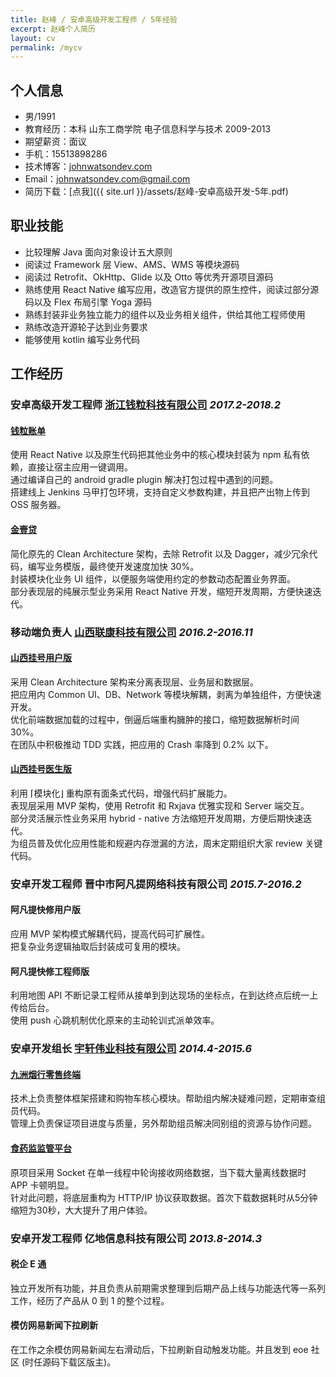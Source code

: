 ```yaml
---
title: 赵峰 / 安卓高级开发工程师 / 5年经验
excerpt: 赵峰个人简历
layout: cv
permalink: /mycv
---
```


## 个人信息

 - 男/1991
 - 教育经历：本科 山东工商学院 电子信息科学与技术 2009-2013
 - 期望薪资：面议
 - 手机：15513898286
 - 技术博客：[johnwatsondev.com](http://johnwatsondev.com)
 - Email：johnwatsondev.com@gmail.com
 - 简历下载：[点我]({{ site.url }}/assets/赵峰-安卓高级开发-5年.pdf)

## 职业技能

- 比较理解 Java 面向对象设计五大原则
- 阅读过 Framework 层 View、AMS、WMS 等模块源码
- 阅读过 Retrofit、OkHttp、Glide 以及 Otto 等优秀开源项目源码
- 熟练使用 React Native 编写应用，改造官方提供的原生控件，阅读过部分源码以及 Flex 布局引擎 Yoga 源码
- 熟练封装非业务独立能力的组件以及业务相关组件，供给其他工程师使用
- 熟练改造开源轮子达到业务要求
- 能够使用 kotlin 编写业务代码

## 工作经历

### 安卓高级开发工程师 [浙江钱粒科技有限公司](https://www.fqgj.net/) *2017.2-2018.2*

#### [钱粒账单](http://sj.qq.com/myapp/detail.htm?apkName=com.qianlizhangdan.app)
使用 React Native 以及原生代码把其他业务中的核心模块封装为 npm 私有依赖，直接让宿主应用一键调用。  
通过编译自己的 android gradle plugin 解决打包过程中遇到的问题。  
搭建线上 Jenkins 马甲打包环境，支持自定义参数构建，并且把产出物上传到 OSS 服务器。

#### [金壹贷](http://sj.qq.com/myapp/detail.htm?apkName=com.qiantu.youqian)
简化原先的 Clean Architecture 架构，去除 Retrofit 以及 Dagger，减少冗余代码，编写业务模版，最终使开发速度加快 30%。  
封装模块化业务 UI 组件，以便服务端使用约定的参数动态配置业务界面。  
部分表现层的纯展示型业务采用 React Native 开发，缩短开发周期，方便快速迭代。

### 移动端负责人 [山西联康科技有限公司](http://www.sx-uh.com/) *2016.2-2016.11*

#### [山西挂号用户版](http://sj.qq.com/myapp/detail.htm?apkName=com.uh.rdsp)
采用 Clean Architecture 架构来分离表现层、业务层和数据层。  
把应用内 Common UI、DB、Network 等模块解耦，剥离为单独组件，方便快速开发。  
优化前端数据加载的过程中，倒逼后端重构臃肿的接口，缩短数据解析时间 30%。  
在团队中积极推动 TDD 实践，把应用的 Crash 率降到 0.2% 以下。

#### [山西挂号医生版](http://sj.qq.com/myapp/detail.htm?apkName=com.uh.hospital)
利用 ⌈模块化⌋ 重构原有面条式代码，增强代码扩展能力。  
表现层采用 MVP 架构，使用 Retrofit 和 Rxjava 优雅实现和 Server 端交互。  
部分灵活展示性业务采用 hybrid - native 方法缩短开发周期，方便后期快速迭代。  
为组员普及优化应用性能和规避内存泄漏的方法，周末定期组织大家 review 关键代码。

### 安卓开发工程师 晋中市阿凡提网络科技有限公司 *2015.7-2016.2*

#### 阿凡提快修用户版
应用 MVP 架构模式解耦代码，提高代码可扩展性。  
把复杂业务逻辑抽取后封装成可复用的模块。

#### 阿凡提快修工程师版
利用地图 API 不断记录工程师从接单到到达现场的坐标点，在到达终点后统一上传给后台。  
使用 push 心跳机制优化原来的主动轮训式派单效率。

### 安卓开发组长 [宇轩伟业科技有限公司](http://www.yuxuanweiye.com/) *2014.4-2015.6*

#### [九洲烟行零售终端](http://www.yuxuanweiye.com/product/show-120.aspx)
技术上负责整体框架搭建和购物车核心模块。帮助组内解决疑难问题，定期审查组员代码。  
管理上负责保证项目进度与质量，另外帮助组员解决同别组的资源与协作问题。

#### [食药监监管平台](http://www.yuxuanweiye.com/product/show-107.aspx)
原项目采用 Socket 在单一线程中轮询接收网络数据，当下载大量离线数据时 APP 卡顿明显。  
针对此问题，将底层重构为 HTTP/IP 协议获取数据。首次下载数据耗时从5分钟缩短为30秒，大大提升了用户体验。

### 安卓开发工程师 亿地信息科技有限公司 *2013.8-2014.3*

#### 税企 E 通
独立开发所有功能，并且负责从前期需求整理到后期产品上线与功能迭代等一系列工作，经历了产品从 0 到 1 的整个过程。

#### 模仿网易新闻下拉刷新
在工作之余模仿网易新闻左右滑动后，下拉刷新自动触发功能。并且发到 eoe 社区 (时任源码下载区版主)。
